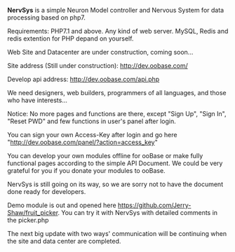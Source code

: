 **NervSys** is a simple Neuron Model controller and Nervous System for data processing based on php7.

Requirements: PHP7.1 and above. Any kind of web server. MySQL, Redis and redis extention for PHP depand on yourself.
 
Web Site and Datacenter are under construction, coming soon...

Site address (Still under construction): http://dev.oobase.com/ 

Develop api address: http://dev.oobase.com/api.php

We need designers, web builders, programmers of all languages, and those who have interests...

Notice: No more pages and functions are there, except "Sign Up", "Sign In", "Reset PWD" and few functions in user's panel after login.

You can sign your own Access-Key after login and go here "http://dev.oobase.com/panel/?action=access_key"

You can develop your own modules offline for ooBase or make fully functional pages according to the simple API Document.
We could be very grateful for you if you donate your modules to ooBase.

NervSys is still going on its way, so we are sorry not to have the document done ready for developers.

Demo module is out and opened here https://github.com/Jerry-Shaw/fruit_picker. You can try it with NervSys with detailed comments in the picker.php

The next big update with two ways' communication will be continuing when the site and data center are completed.